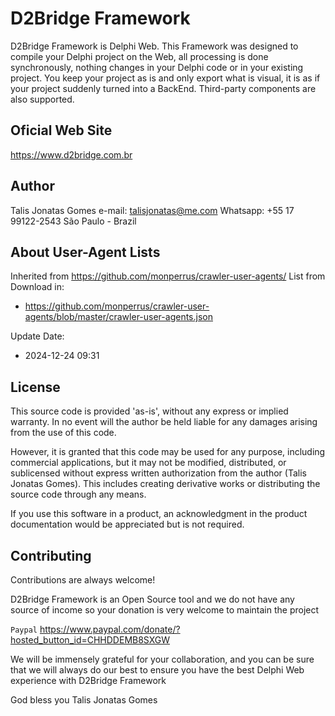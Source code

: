 # D2Bridge Framework
D2Bridge Framework is Delphi Web.
This Framework was designed to compile your Delphi project on the Web, all processing is done synchronously, nothing changes in your Delphi code or in your existing project. You keep your project as is and only export what is visual, it is as if your project suddenly turned into a BackEnd. Third-party components are also supported.


## Oficial Web Site
https://www.d2bridge.com.br


## Author
Talis Jonatas Gomes
e-mail: talisjonatas@me.com
Whatsapp: +55 17 99122-2543
São Paulo - Brazil


## About User-Agent Lists
Inherited from https://github.com/monperrus/crawler-user-agents/
List from Download in:
- https://github.com/monperrus/crawler-user-agents/blob/master/crawler-user-agents.json

Update Date: 
- 2024-12-24 09:31

    
## License
  This source code is provided 'as-is', without any express or implied
  warranty. In no event will the author be held liable for any damages
  arising from the use of this code.

  However, it is granted that this code may be used for any purpose,
  including commercial applications, but it may not be modified,
  distributed, or sublicensed without express written authorization from
  the author (Talis Jonatas Gomes). This includes creating derivative works
  or distributing the source code through any means.

  If you use this software in a product, an acknowledgment in the product
  documentation would be appreciated but is not required.


## Contributing
Contributions are always welcome!

D2Bridge Framework is an Open Source tool and we do not have any source of income so your donation is very welcome to maintain the project

`Paypal`
https://www.paypal.com/donate/?hosted_button_id=CHHDDEMB8SXGW

We will be immensely grateful for your collaboration, and you can be sure that we will always do our best to ensure you have the best Delphi Web experience with D2Bridge Framework

God bless you
Talis Jonatas Gomes